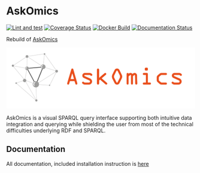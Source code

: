 # AskOmics

[![Lint and test](https://github.com/askomics/flaskomics/workflows/Lint%20and%20test/badge.svg)](https://github.com/askomics/flaskomics/actions?query=workflow%3A%22Lint+and+test%22)
[![Coverage Status](https://coveralls.io/repos/github/askomics/flaskomics/badge.svg?branch=master)](https://coveralls.io/github/askomics/flaskomics?branch=master)
[![Docker Build](https://img.shields.io/docker/pulls/askomics/flaskomics.svg)](https://hub.docker.com/r/askomics/flaskomics/)
[![Documentation Status](https://readthedocs.org/projects/flaskomics/badge/?version=latest)](https://flaskomics.readthedocs.io/en/latest/?badge=latest)

Rebuild of [AskOmics](https://github.com/askomics/askomics)

![AskOmics logo](askomics.png)

AskOmics is a visual SPARQL query interface supporting both intuitive data integration and querying while shielding the user from most of the technical difficulties underlying RDF and SPARQL.


## Documentation

All documentation, included installation instruction is [here](https://flaskomics.readthedocs.io/en/latest/)
